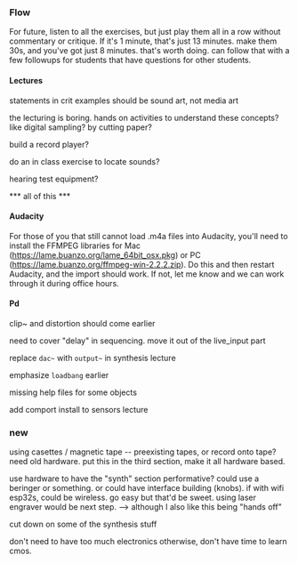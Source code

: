 ### Flow

For future, listen to all the exercises, but just play them all in a row without commentary or critique. If it's 1 minute, that's just 13 minutes. make them 30s, and you've got just 8 minutes. that's worth doing. can follow that with a few followups for students that have questions for other students.


#### Lectures

statements in crit examples should be sound art, not media art


the lecturing is boring. hands on activities to understand these concepts? like digital sampling? by cutting paper?

build a record player?

do an in class exercise to locate sounds?

hearing test equipment?

*** all of this ***


#### Audacity

For those of you that still cannot load .m4a files into Audacity, you'll need to install the FFMPEG libraries for Mac (https://lame.buanzo.org/lame_64bit_osx.pkg) or PC (https://lame.buanzo.org/ffmpeg-win-2.2.2.zip). Do this and then restart Audacity, and the import should work. If not, let me know and we can work through it during office hours.



#### Pd

clip~ and distortion should come earlier

need to cover "delay" in sequencing. move it out of the live_input part

replace `dac~` with `output~` in synthesis lecture

emphasize `loadbang` earlier

missing help files for some objects

add comport install to sensors lecture


### new

using casettes / magnetic tape -- preexisting tapes, or record onto tape? need old hardware. put this in the third section, make it all hardware based.

use hardware to have the "synth" section performative? could use a beringer or something. or could have interface building (knobs). if with wifi esp32s, could be wireless. go easy but that'd be sweet. using laser engraver would be next step. --> although I also like this being "hands off"

cut down on some of the synthesis stuff

don't need to have too much electronics otherwise, don't have time to learn cmos.
